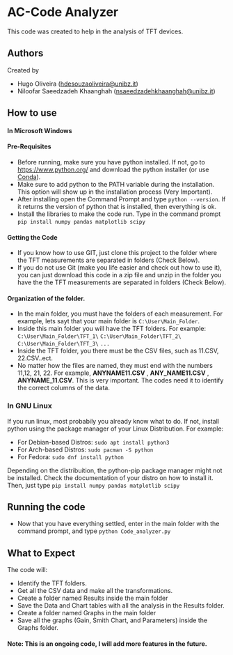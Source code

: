 # AC-Code Analyzer

This code was created to help in the analysis of TFT devices. 

## Authors

Created by 
- Hugo Oliveira (hdesouzaoliveira@unibz.it)
- Niloofar Saeedzadeh Khaanghah (nsaeedzadehkhaanghah@unibz.it)

## How to use 

#### In Microsoft Windows

#### Pre-Requisites

- Before running, make sure you have python installed. If not, go to https://www.python.org/ and download the python installer (or use [Conda](https://www.anaconda.com/download)). 
- Make sure to add python to the PATH variable during the installation. This option will show up in the installation process (Very Important).
- After installing open the Command Prompt and type `python --version`. If it returns the version of python that is installed, then everything is ok.
- Install the libraries to make the code run. Type in the command prompt `pip install numpy pandas matplotlib scipy`

#### Getting the Code

- If you know how to use GIT, just clone this project to the folder where the TFT measurements are separated in folders (Check Below).
- If you do not use Git (make you life easier and check out how to use it), you can just download this code in a zip file and unzip in the folder you have the the TFT measurements are separated in folders (Check Below).

#### Organization of the folder. 

- In the main folder, you must have the folders of each measurement. For example, lets sayt that your main folder is `C:\User\Main_Folder`. 
- Inside this main folder you will have the TFT folders. For example:
 `C:\User\Main_Folder\TFT_1\`
 `C:\User\Main_Folder\TFT_2\`
 `C:\User\Main_Folder\TFT_3\`
`...` 
- Inside the TFT folder, you there must be the CSV files, such as 11.CSV, 22.CSV..ect.
- No matter how the files are named, they must end with the numbers 11,12, 21, 22. For example, __ANYNAME11.CSV__ , __ANY_NAME11.CSV__ , __ANYNAME_11.CSV__. This is very important. The codes need it to identify the correct columns of the data.

### In GNU Linux

If you run linux, most probabily you already know what to do. If not, install python using the package manager of your Linux Distribution.
For example:
- For Debian-based Distros:
`sudo apt install python3`
- For Arch-based Distros:
`sudo pacman -S python`
- For Fedora:
`sudo dnf install python`

Depending on the distribuition, the python-pip package manager might not be installed. Check the documentation of your distro on how to install it. Then, just type `pip install numpy pandas matplotlib scipy`

## Running the code 
 -  Now that you have everything settled, enter in the main folder with the command prompt, and type `python Code_analyzer.py`

## What to Expect
The code will: 
- Identify the TFT folders.
- Get all the CSV data and make all the transformations.
- Create a folder named Results inside the main folder 
- Save the Data and Chart tables with all the analysis in the Results folder.
- Create a folder named Graphs in the main folder 
- Save all the graphs (Gain, Smith Chart, and Parameters) inside the Graphs folder.

#### Note: This is an ongoing code, I will add more features in the future.
